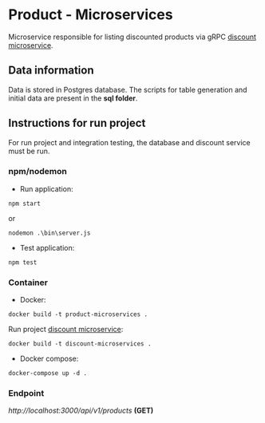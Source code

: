 # Product - Microservices

Microservice responsible for listing discounted products via gRPC [discount microservice](https://github.com/yagoluiz/discount-microservices).

## Data information

Data is stored in Postgres database. The scripts for table generation and initial data are present in the **sql folder**.

## Instructions for run project

For run project and integration testing, the database and discount service must be run.

### npm/nodemon

* Run application:

`npm start`

or

`nodemon .\bin\server.js`

* Test application:

`npm test`

### Container

* Docker:

`docker build -t product-microservices .`

Run project [discount microservice](https://github.com/yagoluiz/discount-microservices):

`docker build -t discount-microservices .`

* Docker compose:

`docker-compose up -d .`

### Endpoint

*http://localhost:3000/api/v1/products* **(GET)**